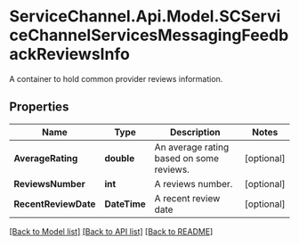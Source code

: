 # ServiceChannel.Api.Model.SCServiceChannelServicesMessagingFeedbackReviewsInfo
A container to hold common provider reviews information.

## Properties

Name | Type | Description | Notes
------------ | ------------- | ------------- | -------------
**AverageRating** | **double** | An average rating based on some reviews. | [optional] 
**ReviewsNumber** | **int** | A reviews number. | [optional] 
**RecentReviewDate** | **DateTime** | A recent review date | [optional] 

[[Back to Model list]](../README.md#documentation-for-models) [[Back to API list]](../README.md#documentation-for-api-endpoints) [[Back to README]](../README.md)

